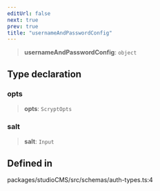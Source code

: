 ```yaml
---
editUrl: false
next: true
prev: true
title: "usernameAndPasswordConfig"
---
```


> **usernameAndPasswordConfig**: `object`

## Type declaration

### opts

> **opts**: `ScryptOpts`

### salt

> **salt**: `Input`

## Defined in

packages/studioCMS/src/schemas/auth-types.ts:4
